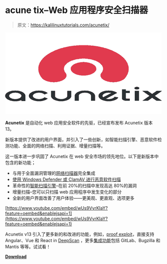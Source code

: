 # acune tix–Web 应用程序安全扫描器

> 原文：<https://kalilinuxtutorials.com/acunetix/>

[![Acunetix – Web Application Security Scanner](img/a4133d2ab4a1ebbaf5a13b6621b5eab5.png "Acunetix – Web Application Security Scanner")](https://1.bp.blogspot.com/-qhLjnsSTLzU/XkHDIdR5JhI/AAAAAAAAE4M/FZZ7rHyWP8U9CQ_ff8vTthuf9fb6fE37ACLcBGAsYHQ/s1600/acunetix%25281%2529.png)

**Acunetix** 是自动化 web 应用安全软件的先驱，已经宣布发布 Acunetix 版本 13。

新版本提供了改进的用户界面，并引入了一些创新，如智能扫描引擎、恶意软件检测功能、全面的网络扫描、利用证据、增量扫描等。

这一版本进一步巩固了 Acunetix 在 web 安全市场的领先地位。以下是新版本中包含的新功能；

*   与用于全面漏洞管理的[网络扫描器](https://www.acunetix.com/vulnerability-scanner/network-security-scanner/)完全集成
*   [使用 Windows Defender 或 ClamAV 进行恶意软件扫描](https://www.acunetix.com/vulnerability-scanner/malware-detection/)
*   革命性的[智能扫描引擎](https://www.acunetix.com/vulnerability-scanner/fastest-scanning-engine/)–在前 20%的扫描中发现高达 80%的漏洞
*   增量扫描–您可以只扫描 web 应用程序中发生变化的部分
*   全新的用户界面改善了用户体验——更美观、更直观、选项更多

[https://www.youtube.com/embed/wUs9VyrKIaY?feature=oembed&enablejsapi=1](https://www.youtube.com/embed/wUs9VyrKIaY?feature=oembed&enablejsapi=1)

Acunetix v13 引入了更多新的和改进的功能，例如，[proof exploit](https://www.acunetix.com/vulnerability-scanner/low-false-positive/)，直接支持 Angular、Vue 和 React in [DeepScan](https://www.acunetix.com/vulnerability-scanner/deepscan-technology/) ，更多[集成功能](https://www.acunetix.com/vulnerability-scanner/sdlc-integrations/)包括 GitLab、Bugzilla 和 Mantis 等等。试试看！

[**Download**](https://www.acunetix.com/web-vulnerability-scanner/demo/)